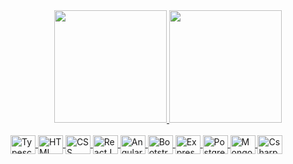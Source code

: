 <div align="center">
  <a href="https://github.com/shizu90">
  <img height="180em" src="https://github-readme-stats.vercel.app/api?username=shizu90&show_icons=true&theme=github_dark&include_all_commits=true&count_private=true"/>
  <img height="180em" src="https://github-readme-stats.vercel.app/api/top-langs/?username=shizu90&layout=compact&langs_count=7&theme=github_dark"/>
</div>

<div display = "inline-block" aling = "center"><br>
  <img align = "center" alt = "Typescript" width = "40" height = "30" src="https://cdn.jsdelivr.net/gh/devicons/devicon/icons/typescript/typescript-original.svg" />
  <img align = "center" alt = "HTML" width = "40" height = "30" src="https://cdn.jsdelivr.net/gh/devicons/devicon/icons/html5/html5-original.svg" />  
  <img align = "center" alt = "CSS" width = "40" height = "30" src="https://cdn.jsdelivr.net/gh/devicons/devicon/icons/css3/css3-original.svg" />
  <img align = "center" alt = "ReactJS" width = "40" height = "30" src="https://cdn.jsdelivr.net/gh/devicons/devicon/icons/react/react-original.svg" />
  <img align = "center" alt = "AngularJS" width = "40" height = "30" src="https://cdn.jsdelivr.net/gh/devicons/devicon/icons/angularjs/angularjs-plain.svg" />
  <img align = "center" alt = "Bootstrap" width = "40" height = "30" src="https://cdn.jsdelivr.net/gh/devicons/devicon/icons/bootstrap/bootstrap-original.svg" />
  <img align = "center" alt = "ExpressJS" width = "40" height = "30" src="https://cdn.jsdelivr.net/gh/devicons/devicon/icons/express/express-original.svg" />
  <img align = "center" alt = "PostgreSQL" width = "40" height = "30" src="https://cdn.jsdelivr.net/gh/devicons/devicon/icons/postgresql/postgresql-original.svg" /> 
  <img align = "center" alt = "MongoDB" width = "40" height = "30" src="https://cdn.jsdelivr.net/gh/devicons/devicon/icons/mongodb/mongodb-original.svg" />
  <img align = "center" alt = "Csharp" width = "40" height = "30" src="https://cdn.jsdelivr.net/gh/devicons/devicon/icons/csharp/csharp-original.svg" />    
</div>

##
          
                
          
          
          
          
